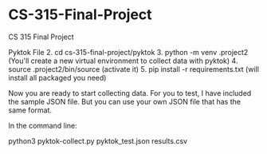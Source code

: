 # CS-315-Final-Project
CS 315 Final Project

Pyktok File
2. cd cs-315-final-project/pyktok
3. python -m venv .project2  (You'll create a new virtual environment to collect data with pyktok)
4. source .project2/bin/source (activate it)
5. pip install -r requirements.txt (will install all packaged you need)

Now you are ready to start collecting data. For you to test, I have included the sample JSON file. But you can use your own JSON file that has the same format.

In the command line:

python3 pyktok-collect.py pyktok_test.json results.csv
